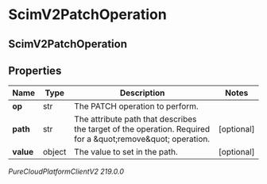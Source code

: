 # ScimV2PatchOperation

## ScimV2PatchOperation

## Properties

|Name | Type | Description | Notes|
|------------ | ------------- | ------------- | -------------|
| **op** | str | The PATCH operation to perform. | |
| **path** | str | The attribute path that describes the target of the operation. Required for a \&quot;remove\&quot; operation. | [optional] |
| **value** | object | The value to set in the path. | [optional] |



_PureCloudPlatformClientV2 219.0.0_
